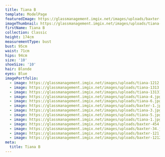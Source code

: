 ```yaml
---
title: Tiana B
template: ModelPage
featuredImage: https://glassmanagement.imgix.net/images/uploads/baxter-1.jpg
imageThumbnail: https://glassmanagement.imgix.net/images/uploads/tiana-1.jpg
firstName: Tiana B
collection: Classic
height: 174cm
measurementType: bust
bust: 95cm
waist: 71cm
hips: 94cm
size: '10'
shoeSize: '10'
hair: Blonde
eyes: Blue
imagePortfolio:
  - image: https://glassmanagement.imgix.net/images/uploads/tiana-1212.jpeg
  - image: https://glassmanagement.imgix.net/images/uploads/tiana-1313.jpeg
  - image: https://glassmanagement.imgix.net/images/uploads/tiana-13131.jpeg
  - image: https://glassmanagement.imgix.net/images/uploads/tiana-4.jpg
  - image: https://glassmanagement.imgix.net/images/uploads/tiana-6.jpg
  - image: https://glassmanagement.imgix.net/images/uploads/baxter-1.jpg
  - image: https://glassmanagement.imgix.net/images/uploads/tiana-3.jpg
  - image: https://glassmanagement.imgix.net/images/uploads/tiana-5.jpg
  - image: https://glassmanagement.imgix.net/images/uploads/tiana-1.jpg
  - image: https://glassmanagement.imgix.net/images/uploads/baxter-454.jpg
  - image: https://glassmanagement.imgix.net/images/uploads/baxter-34.jpg
  - image: https://glassmanagement.imgix.net/images/uploads/baxter-121.jpg
  - image: https://glassmanagement.imgix.net/images/uploads/baxter-12121.jpg
meta:
  title: Tiana B
---
```


